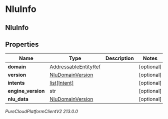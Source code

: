 # NluInfo

## NluInfo

## Properties

|Name | Type | Description | Notes|
|------------ | ------------- | ------------- | -------------|
| **domain** | [AddressableEntityRef](AddressableEntityRef) |  | [optional] |
| **version** | [NluDomainVersion](NluDomainVersion) |  | [optional] |
| **intents** | [list[Intent]](Intent) |  | [optional] |
| **engine_version** | str |  | [optional] |
| **nlu_data** | [NluDomainVersion](NluDomainVersion) |  | [optional] |



_PureCloudPlatformClientV2 213.0.0_
